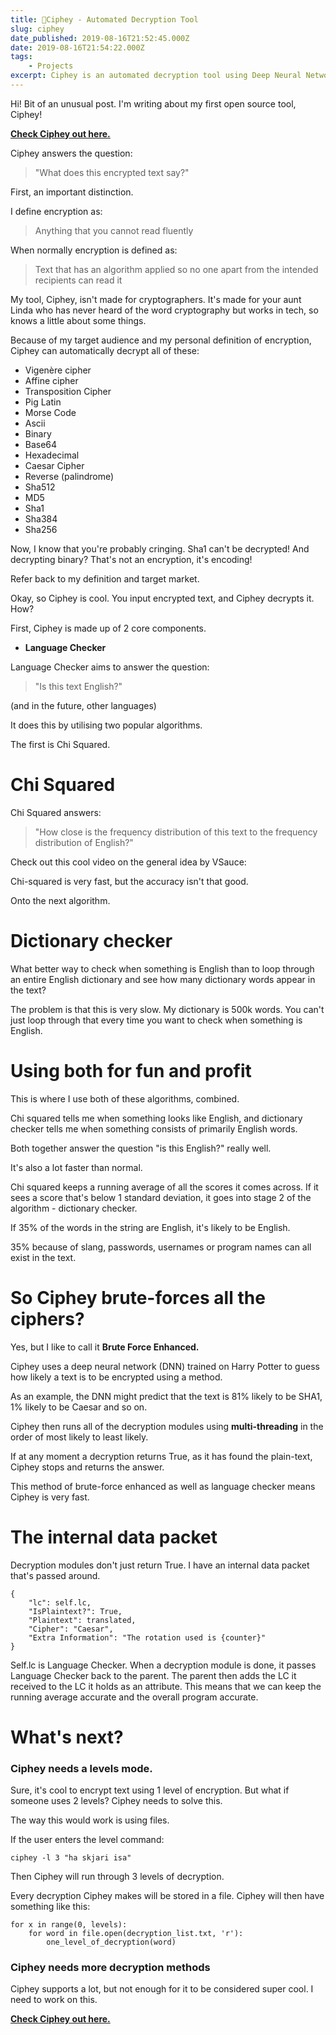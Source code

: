 ```yaml
---
title: 🔐Ciphey - Automated Decryption Tool
slug: ciphey
date_published: 2019-08-16T21:52:45.000Z
date: 2019-08-16T21:54:22.000Z
tags: 
    - Projects
excerpt: Ciphey is an automated decryption tool using Deep Neural Networks and Natural Language Processing I've built!
---
```


Hi! Bit of an unusual post. I'm writing about my first open source tool, Ciphey!

**[Check Ciphey out here.](http://github.com/brandonskerritt/ciphey)**

Ciphey answers the question:

> "What does this encrypted text say?"

First, an important distinction.

I define encryption as:

> Anything that you cannot read fluently

When normally encryption is defined as:

> Text that has an algorithm applied so no one apart from the intended recipients can read it

My tool, Ciphey, isn't made for cryptographers. It's made for your aunt Linda who has never heard of the word cryptography but works in tech, so knows a little about some things.

Because of my target audience and my personal definition of encryption, Ciphey can automatically decrypt all of these:

- Vigenère cipher
- Affine cipher
- Transposition Cipher
- Pig Latin
- Morse Code
- Ascii
- Binary
- Base64
- Hexadecimal
- Caesar Cipher
- Reverse (palindrome)
- Sha512
- MD5
- Sha1
- Sha384
- Sha256

Now, I know that you're probably cringing. Sha1 can't be decrypted! And decrypting binary? That's not an encryption, it's encoding!

Refer back to my definition and target market.

Okay, so Ciphey is cool. You input encrypted text, and Ciphey decrypts it. How?

First, Ciphey is made up of 2 core components.

- **Language Checker**

Language Checker aims to answer the question:

> "Is this text English?"

(and in the future, other languages)

It does this by utilising two popular algorithms.

The first is Chi Squared.

# Chi Squared

Chi Squared answers:

> "How close is the frequency distribution of this text to the frequency distribution of English?"

Check out this cool video on the general idea by VSauce:

Chi-squared is very fast, but the accuracy isn't that good. 

Onto the next algorithm.

# Dictionary checker

What better way to check when something is English than to loop through an entire English dictionary and see how many dictionary words appear in the text?

The problem is that this is very slow. My dictionary is 500k words. You can't just loop through that every time you want to check when something is English.

# Using both for fun and profit

This is where I use both of these algorithms, combined.

Chi squared tells me when something looks like English, and dictionary checker tells me when something consists of primarily English words.

Both together answer the question "is this English?" really well.

It's also a lot faster than normal.

Chi squared keeps a running average of all the scores it comes across. If it sees a score that's below 1 standard deviation, it goes into stage 2 of the algorithm - dictionary checker.

If 35% of the words in the string are English, it's likely to be English.

35% because of slang, passwords, usernames or program names can all exist in the text.

# So Ciphey brute-forces all the ciphers?

Yes, but I like to call it **Brute Force Enhanced.**

Ciphey uses a deep neural network (DNN) trained on Harry Potter to guess how likely a text is to be encrypted using a method.

As an example, the DNN might predict that the text is 81% likely to be SHA1, 1% likely to be Caesar and so on.

Ciphey then runs all of the decryption modules using **multi-threading** in the order of most likely to least likely.

If at any moment a decryption returns True, as it has found the plain-text, Ciphey stops and returns the answer.

This method of brute-force enhanced as well as language checker means Ciphey is very fast.

# The internal data packet

Decryption modules don't just return True. I have an internal data packet that's passed around.

    {
        "lc": self.lc,
        "IsPlaintext?": True,
        "Plaintext": translated,
        "Cipher": "Caesar",
        "Extra Information": "The rotation used is {counter}"
    }

Self.lc is Language Checker. When a decryption module is done, it passes Language Checker back to the parent. The parent then adds the LC it received to the LC it holds as an attribute. This means that we can keep the running average accurate and the overall program accurate.

# What's next?

### Ciphey needs a levels mode.

Sure, it's cool to encrypt text using 1 level of encryption. But what if someone uses 2 levels? Ciphey needs to solve this.

The way this would work is using files. 

If the user enters the level command:

    ciphey -l 3 "ha skjari isa"

Then Ciphey will run through 3 levels of decryption.

Every decryption Ciphey makes will be stored in a file. Ciphey will then have something like this:

    for x in range(0, levels):
    	for word in file.open(decryption_list.txt, 'r'):
        	one_level_of_decryption(word)

### Ciphey needs more decryption methods

Ciphey supports a lot, but not enough for it to be considered super cool. I need to work on this.

**[Check Ciphey out here.](http://github.com/brandonskerritt/ciphey)**
